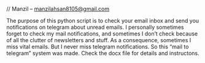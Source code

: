 // Manzil – manzilahsan8105@gmail.com

The purpose of this python script is to check your email inbox and send you notifications on telegram about unread emails.
I personally sometimes forget to check my mail notifications, and sometimes I don’t check because of all the clutter of newsletters and stuff.
As a consequence, sometimes I miss vital emails. But I never miss telegram notifications. So this “mail to telegram” system was made. 
Check the docx file for details and instructons.  
